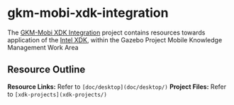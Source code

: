 gkm-mobi-xdk-integration
========================

The [GKM-Mobi XDK Integration][this] project contains resources
towards application of the [Intel XDK][xdk], within the Gazebo Project
Mobile Knowledge Management Work Area

## Resource Outline

**Resource Links:** Refer to `[doc/desktop](doc/desktop/)`
**Project Files:** Refer to `[xdk-projects](xdk-projects/)`

[this]: https://github.com/GazeboHub/gkm-mobi-xdk-integration
[xdk]: http://xdk-software.intel.com/
